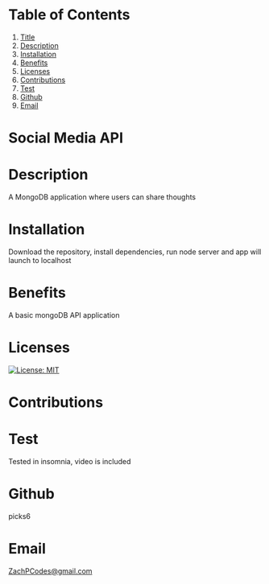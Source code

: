 # Table of Contents
  1. [Title](#Title)
  2. [Description](#Description)
  3. [Installation](#Installation)
  4. [Benefits](#Benefits)
  5. [Licenses](#Licenses)
  6. [Contributions](#Contributions)
  7. [Test](#Test)
  8. [Github](#Github)
  9. [Email](#Email)
  
  # Social Media API
# Description
A MongoDB application where users can share thoughts
# Installation
Download the repository, install dependencies, run node server and app will launch to localhost
# Benefits
A basic mongoDB API application
# Licenses
[![License: MIT](https://img.shields.io/badge/License-MIT-yellow.svg)](https://opensource.org/licenses/MIT)
# Contributions

# Test
Tested in insomnia, video is included
# Github
picks6
# Email
ZachPCodes@gmail.com

